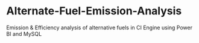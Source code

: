 # Alternate-Fuel-Emission-Analysis
Emission &amp; Efficiency analysis of alternative fuels in CI Engine using Power BI and MySQL
